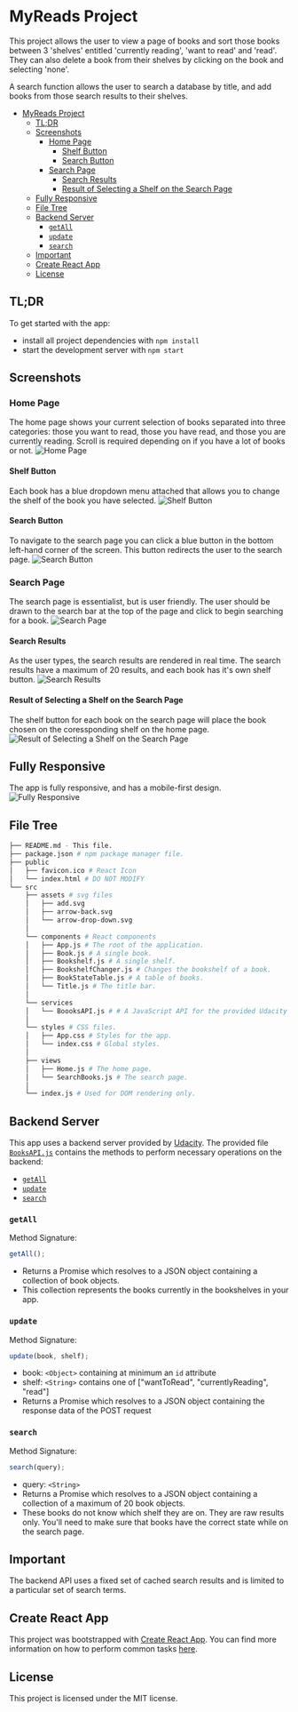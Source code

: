 # MyReads Project

This project allows the user to view a page of books and sort those books between 3 'shelves' entitled 'currently reading', 'want to read' and 'read'. They can also delete a book from their shelves by clicking on the book and selecting 'none'.

A search function allows the user to search a database by title, and add books from those search results to their shelves.

- [MyReads Project](#myreads-project)
  - [TL;DR](#tldr)
  - [Screenshots](#screenshots)
    - [Home Page](#home-page)
      - [Shelf Button](#shelf-button)
      - [Search Button](#search-button)
    - [Search Page](#search-page)
      - [Search Results](#search-results)
      - [Result of Selecting a Shelf on the Search Page](#result-of-selecting-a-shelf-on-the-search-page)
  - [Fully Responsive](#fully-responsive)
  - [File Tree](#file-tree)
  - [Backend Server](#backend-server)
    - [`getAll`](#getall)
    - [`update`](#update)
    - [`search`](#search)
  - [Important](#important)
  - [Create React App](#create-react-app)
  - [License](#license)

## TL;DR

To get started with the app:

- install all project dependencies with `npm install`
- start the development server with `npm start`

## Screenshots

### Home Page

The home page shows your current selection of books separated into three categories: those you want to read, those you have read, and those you are currently reading. Scroll is required depending on if you have a lot of books or not.
![Home Page](src/assets/icons/images/screenshot1.jpg)

#### Shelf Button

Each book has a blue dropdown menu attached that allows you to change the shelf of the book you have selected.
![Shelf Button](src/assets/icons/images/screenshot2.jpg)

#### Search Button

To navigate to the search page you can click a blue button in the bottom left-hand corner of the screen. This button redirects the user to the search page.
![Search Button](src/assets/icons/images/screenshot3.jpg)

### Search Page

The search page is essentialist, but is user friendly. The user should be drawn to the search bar at the top of the page and click to begin searching for a book.
![Search Page](src/assets/icons/images/screenshot4.jpg)

#### Search Results

As the user types, the search results are rendered in real time. The search results have a maximum of 20 results, and each book has it's own shelf button.
![Search Results](src/assets/icons/images/screenshot5.jpg)

#### Result of Selecting a Shelf on the Search Page

The shelf button for each book on the search page will place the book chosen on the coressponding shelf on the home page.
![Result of Selecting a Shelf on the Search Page](src/assets/icons/images/screenshot6.jpg)

## Fully Responsive

The app is fully responsive, and has a mobile-first design.
![Fully Responsive](src/assets/icons/images/screenshot7.jpg)

## File Tree

```bash
├── README.md - This file.
├── package.json # npm package manager file.
├── public
│   ├── favicon.ico # React Icon
│   └── index.html # DO NOT MODIFY
└── src
    ├── assets # svg files
    │   ├── add.svg
    │   ├── arrow-back.svg
    │   └── arrow-drop-down.svg
    │
    └── components # React components
    │   ├── App.js # The root of the application.
    │   ├── Book.js # A single book.
    │   ├── Bookshelf.js # A single shelf.
    │   ├── BookshelfChanger.js # Changes the bookshelf of a book.
    │   ├── BookStateTable.js # A table of books.
    │   └── Title.js # The title bar.
    │
    └── services
    │   └── BoooksAPI.js # # A JavaScript API for the provided Udacity backend. Instructions for methods below.
    │
    └── styles # CSS files.
    │   ├── App.css # Styles for the app.
    │   └── index.css # Global styles.
    │
    ├── views
    │   ├── Home.js # The home page.
    │   └── SearchBooks.js # The search page.
    │
    └── index.js # Used for DOM rendering only.
```

## Backend Server

This app uses a backend server provided by [Udacity](https://udacity.com). The provided file [`BooksAPI.js`](src/BooksAPI.js) contains the methods to perform necessary operations on the backend:

- [`getAll`](#getall)
- [`update`](#update)
- [`search`](#search)

### `getAll`

Method Signature:

```js
getAll();
```

- Returns a Promise which resolves to a JSON object containing a collection of book objects.
- This collection represents the books currently in the bookshelves in your app.

### `update`

Method Signature:

```js
update(book, shelf);
```

- book: `<Object>` containing at minimum an `id` attribute
- shelf: `<String>` contains one of ["wantToRead", "currentlyReading", "read"]
- Returns a Promise which resolves to a JSON object containing the response data of the POST request

### `search`

Method Signature:

```js
search(query);
```

- query: `<String>`
- Returns a Promise which resolves to a JSON object containing a collection of a maximum of 20 book objects.
- These books do not know which shelf they are on. They are raw results only. You'll need to make sure that books have the correct state while on the search page.

## Important

The backend API uses a fixed set of cached search results and is limited to a particular set of search terms.

## Create React App

This project was bootstrapped with [Create React App](https://github.com/facebook/create-react-app). You can find more information on how to perform common tasks [here](https://github.com/facebook/create-react-app/blob/main/packages/cra-template/template/README.md).

## License

This project is licensed under the MIT license.
